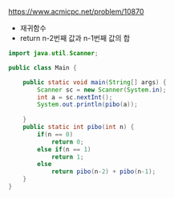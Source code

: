 https://www.acmicpc.net/problem/10870

- 재귀함수
- return n-2번째 값과 n-1번째 값의 합

```java
import java.util.Scanner;

public class Main {

	public static void main(String[] args) {
		Scanner sc = new Scanner(System.in);
        int a = sc.nextInt();
        System.out.println(pibo(a));
        
	}
	public static int pibo(int n) {
		if(n == 0) 
			return 0;
		else if(n == 1)
			return 1;
		else
			return pibo(n-2) + pibo(n-1);
	}
}
```

